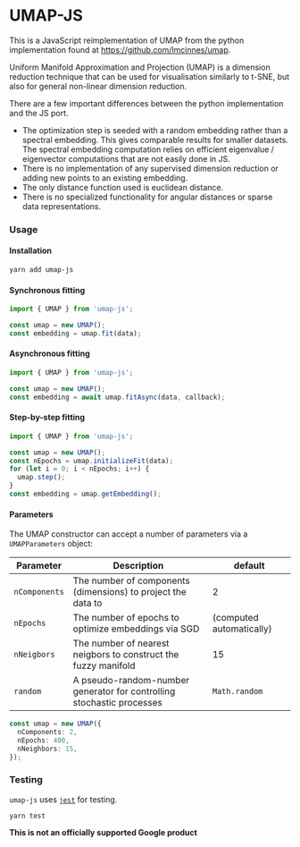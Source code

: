 # UMAP-JS

This is a JavaScript reimplementation of UMAP from the python implementation found at https://github.com/lmcinnes/umap.

Uniform Manifold Approximation and Projection (UMAP) is a dimension reduction technique that can be used for visualisation similarly to t-SNE, but also for general non-linear dimension reduction.

There are a few important differences between the python implementation and the JS port.

- The optimization step is seeded with a random embedding rather than a spectral embedding. This gives comparable results for smaller datasets. The spectral embedding computation relies on efficient eigenvalue / eigenvector computations that are not easily done in JS.
- There is no implementation of any supervised dimension reduction or adding new points to an existing embedding.
- The only distance function used is euclidean distance.
- There is no specialized functionality for angular distances or sparse data representations.

### Usage

#### Installation

```sh
yarn add umap-js
```

#### Synchronous fitting

```typescript
import { UMAP } from 'umap-js';

const umap = new UMAP();
const embedding = umap.fit(data);
```

#### Asynchronous fitting

```typescript
import { UMAP } from 'umap-js';

const umap = new UMAP();
const embedding = await umap.fitAsync(data, callback);
```

#### Step-by-step fitting

```typescript
import { UMAP } from 'umap-js';

const umap = new UMAP();
const nEpochs = umap.initializeFit(data);
for (let i = 0; i < nEpochs; i++) {
  umap.step();
}
const embedding = umap.getEmbedding();
```

#### Parameters

The UMAP constructor can accept a number of parameters via a `UMAPParameters` object:

| Parameter     | Description                                                           | default                  |
| ------------- | --------------------------------------------------------------------- | ------------------------ |
| `nComponents` | The number of components (dimensions) to project the data to          | 2                        |
| `nEpochs`     | The number of epochs to optimize embeddings via SGD                   | (computed automatically) |
| `nNeigbors`   | The number of nearest neigbors to construct the fuzzy manifold        | 15                       |
| `random`      | A pseudo-random-number generator for controlling stochastic processes | `Math.random`            |

```typescript
const umap = new UMAP({
  nComponents: 2,
  nEpochs: 400,
  nNeighbors: 15,
});
```

### Testing

`umap-js` uses [`jest`](https://jestjs.io/) for testing.

```
yarn test
```

**This is not an officially supported Google product**

